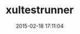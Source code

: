 ---
layout: post
title:  "xultestrunner"
repo:   "gabrielg/xultestrunner"
date:   2015-02-18 17:11:04
gemurl: http://github.com/gabrielg/xultestrunner
---